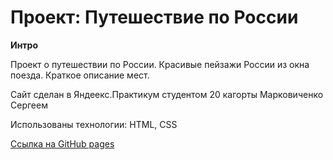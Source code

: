 # Проект: Путешествие по России

**Интро**

Проект о путешествии по России. Красивые пейзажи России из окна поезда. Краткое описание мест. 

Сайт сделан в Яндеекс.Практикум студентом 20 кагорты Марковиченко Сергеем

Использованы технологии: HTML, CSS

[Ссылка на GitHub pages](https:///Mark22sv.github.io/russian-travel/index.html)

